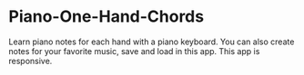 # Piano-One-Hand-Chords
Learn piano notes for each hand with a piano keyboard. You can also create notes for your favorite music, save and load in this app. This app is responsive.
